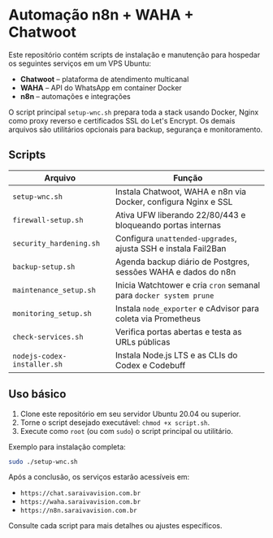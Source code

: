 # Automação n8n + WAHA + Chatwoot

Este repositório contém scripts de instalação e manutenção para hospedar os seguintes serviços em um VPS Ubuntu:

* **Chatwoot** – plataforma de atendimento multicanal
* **WAHA** – API do WhatsApp em container Docker
* **n8n** – automações e integrações

O script principal `setup-wnc.sh` prepara toda a stack usando Docker, Nginx como proxy reverso e certificados SSL do Let's Encrypt. Os demais arquivos são utilitários opcionais para backup, segurança e monitoramento.

## Scripts

| Arquivo | Função |
|---------|---------|
| `setup-wnc.sh` | Instala Chatwoot, WAHA e n8n via Docker, configura Nginx e SSL |
| `firewall-setup.sh` | Ativa UFW liberando 22/80/443 e bloqueando portas internas |
| `security_hardening.sh` | Configura `unattended-upgrades`, ajusta SSH e instala Fail2Ban |
| `backup-setup.sh` | Agenda backup diário de Postgres, sessões WAHA e dados do n8n |
| `maintenance_setup.sh` | Inicia Watchtower e cria `cron` semanal para `docker system prune` |
| `monitoring_setup.sh` | Instala `node_exporter` e cAdvisor para coleta via Prometheus |
| `check-services.sh` | Verifica portas abertas e testa as URLs públicas |
| `nodejs-codex-installer.sh` | Instala Node.js LTS e as CLIs do Codex e Codebuff |

## Uso básico

1. Clone este repositório em seu servidor Ubuntu 20.04 ou superior.
2. Torne o script desejado executável: `chmod +x script.sh`.
3. Execute como `root` (ou com `sudo`) o script principal ou utilitário.

Exemplo para instalação completa:

```bash
sudo ./setup-wnc.sh
```

Após a conclusão, os serviços estarão acessíveis em:

- `https://chat.saraivavision.com.br`
- `https://waha.saraivavision.com.br`
- `https://n8n.saraivavision.com.br`

Consulte cada script para mais detalhes ou ajustes específicos.

